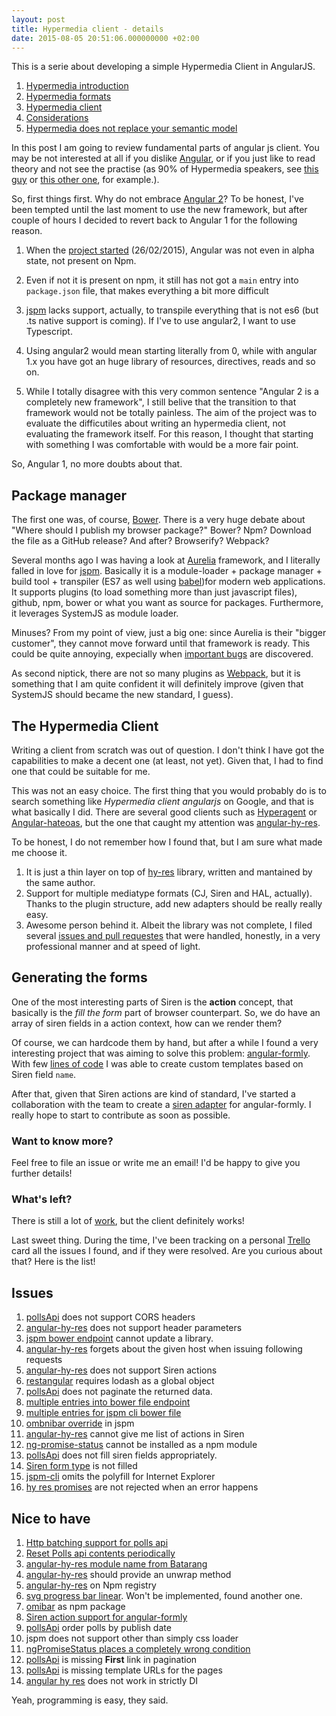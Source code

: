 ```yaml
---
layout: post
title: Hypermedia client - details
date: 2015-08-05 20:51:06.000000000 +02:00
---
```

This is a serie about developing a simple Hypermedia Client in AngularJS.

1. [Hypermedia introduction](/hypermedia-client-in-angularjs/)
2. [Hypermedia formats](/hypermedia-client-in-angularjs-hypermedia-types/)
3. [Hypermedia client](/hypermedia-client-build-details/)
4. [Considerations](/hypermedia-client-considerations/)
5. [Hypermedia does not replace your semantic model](/hypermedia-does-not-replace-your-semantic-model/)

In this post I am going to review fundamental parts of angular js client. You may be not interested at all if you dislike [Angular](http://angularjs.org), or if you just like to read theory and not see the practise (as 90% of Hypermedia speakers, see [this guy](http://kinlane.com/) or [this other one](http://amundsen.com/blog/), for example.).

So, first things first. Why do not embrace [Angular 2](http://angular.io)?
To be honest, I've been tempted until the last moment to use the new framework, but after couple of hours I decided to revert back to Angular 1 for the following reason.

1. When the [project started](https://github.com/XVincentX/pollsApiClient/commit/562c107780874b96b7a27b6262dad70d8ec515ff) (26/02/2015), Angular was not even in alpha state, not present on Npm.

2. Even if not it is present on npm, it still has not got a `main` entry into `package.json` file, that makes everything a bit more difficult

3. [jspm](jspm.io) lacks support, actually, to transpile everything that is not es6 (but .ts native support is coming). If I've to use angular2, I want to use Typescript.

4. Using angular2 would mean starting literally from 0, while with angular 1.x you have got an huge library of resources, directives, reads and so on.

5. While I totally disagree with this very common sentence "Angular 2 is a completely new framework", I still belive that the transition to that framework would not be totally painless. The aim of the project was to evaluate the difficutiles about writing an hypermedia client, not evaluating the framework itself. For this reason, I thought that starting with something I was comfortable with would be a more fair point.


So, Angular 1, no more doubts about that.

## Package manager

The first one was, of course, [Bower](http://bower.io). There is a very huge debate about "Where should I publish my browser package?" Bower? Npm? Download the file as a GitHub release? And after? Browserify? Webpack?

Several months ago I was having a look at [Aurelia](http://aurelia.io) framework, and I literally falled in love for [jspm](http://jspm.io). Basically it is a module-loader + package manager + build tool + transpiler (ES7 as well using [babel](http://babel.io))for modern web applications. It supports plugins (to load something more than just javascript files), github, npm, bower or what you want as source for packages. Furthermore, it leverages SystemJS as module loader.

Minuses? From my point of view, just a big one: since Aurelia is their "bigger customer", they cannot move forward until that framework is ready. This could be quite annoying, expecially when [important bugs](https://github.com/jspm/jspm-cli/issues/675) are discovered.

As second niptick, there are not so many plugins as [Webpack](http://webpack.github.io/), but it is something that I am quite confident it will definitely improve (given that SystemJS should became the new standard, I guess).

## The Hypermedia Client

Writing a client from scratch was out of question. I don't think I have got the capabilities to make a decent one (at least, not yet). Given that, I had to find one that could be suitable for me.

This was not an easy choice. The first thing that you would probably do is to search something like _Hypermedia client angularjs_ on Google, and that is what basically I did. There are several good clients such as [Hyperagent](https://weluse.github.io/hyperagent/) or [Angular-hateoas](https://github.com/jmarquis/angular-hateoas), but the one that caught my attention was [angular-hy-res](https://github.com/petejohanson/).

To be honest, I do not remember how I found that, but I am sure what made me choose it.

1. It is just a thin layer on top of [hy-res](https://github.com/petejohanson/hy-res) library, written and mantained by the same author.
2. Support for multiple mediatype formats (CJ, Siren and HAL, actually). Thanks to the plugin structure, add new adapters should be really really easy.
3. Awesome person behind it. Albeit the library was not complete, I filed several [issues and pull requestes](https://github.com/petejohanson/angular-hy-res/issues?utf8=%E2%9C%93&q=author%3AXVincentX) that were handled, honestly, in a very professional manner and at speed of light.

## Generating the forms
One of the most interesting parts of Siren is the **action** concept, that basically is the _fill the form_ part of browser counterpart.
So, we do have an array of siren fields in a action context, how can we render them?

Of course, we can hardcode them by hand, but after a while I found a very interesting project that was aiming to solve this problem: [angular-formly](http://angular-formly.com/#/). With few [lines of code](https://github.com/XVincentX/pollsApiClient/blob/master/app/formlyTemplates/templateInstall.js) I was able to create custom templates based on Siren field `name`.

After that, given that Siren actions are kind of standard, I've started a collaboration with the team to create a [siren adapter](https://github.com/formly-js/angular-formly-siren-action) for angular-formly. I really hope to start to contribute as soon as possible.

### Want to know more?
Feel free to file an issue or write me an email! I'd be happy to give you further details!

### What's left?

There is still a lot of [work](https://github.com/XVincentX/pollsApiClient/issues/39), but the client definitely works!

Last sweet thing.
During the time, I've been tracking on a personal [Trello](http://trello.com) card all the issues I found, and if they were resolved. Are you curious about that? Here is the list!

## Issues

1. [pollsApi](https://github.com/apiaryio/polls-api/pull/6) does not support CORS headers
2. [angular-hy-res](https://github.com/petejohanson/angular-hy-res/issues/4) does not support header parameters
3. [jspm bower endpoint](https://github.com/2fd/jspm-bower-endpoint/issues/23) cannot update a library.
4. [angular-hy-res](https://github.com/petejohanson/angular-hy-res/issues/5) forgets about the given host when issuing following requests
5. [angular-hy-res](https://github.com/petejohanson/angular-hy-res/issues/6) does not support Siren actions
6. [restangular](https://github.com/mgonto/restangular/issues/1065) requires lodash as a global object
7. [pollsApi](https://github.com/apiaryio/polls-api/issues/15) does not paginate the returned data. 
8. [multiple entries into bower file endpoint](https://github.com/2fd/jspm-bower-endpoint/issues/24)
9. [multiple entries for jspm cli bower file](https://github.com/jspm/jspm-cli/issues/752)
10. [ombnibar override](https://github.com/jspm/registry/pull/388) in jspm
11. [angular-hy-res](https://github.com/petejohanson/angular-hy-res/issues/11) cannot give me list of actions in Siren
12. [ng-promise-status](https://github.com/BarakChamo/ng-promise-status/issues/3) cannot be installed as a npm module
13. [pollsApi](https://github.com/apiaryio/polls-api/issues/19) does not fill siren fields appropriately.
14. [Siren form type](https://github.com/apiaryio/polls-api/issues/20) is not filled
15. [jspm-cli](https://github.com/jspm/jspm-cli/issues/845) omits the polyfill for Internet Explorer
16. [hy res promises](https://github.com/petejohanson/angular-hy-res/issues/13) are not rejected when an error happens

## Nice to have

1. [Http batching support for polls api](https://github.com/apiaryio/polls-api/issues/9)
2. [Reset Polls api contents periodically](https://github.com/apiaryio/polls-api/issues/10)
3. [angular-hy-res module name from Batarang](https://github.com/petejohanson/angular-hy-res/issues/7)
4. [angular-hy-res](https://github.com/petejohanson/angular-hy-res/issues/8) should provide an unwrap method
5. [angular-hy-res](https://github.com/petejohanson/angular-hy-res/issues/9) on Npm registry
6. [svg progress bar linear](https://github.com/crisbeto/angular-svg-round-progressbar/issues/20). Won't be implemented, found another one.
7. [omibar](https://github.com/isteven/angular-omni-bar/issues/3) as npm package
8. [Siren action support for angular-formly](https://github.com/formly-js/angular-formly/issues/338)
9. [pollsApi](https://github.com/apiaryio/polls-api/issues/23) order polls by publish date 
10. jspm does not support other than simply css loader
11. [ngPromiseStatus places a completely wrong condition](https://github.com/BarakChamo/ng-promise-status/issues/4)
12. [pollsApi](https://github.com/apiaryio/polls-api/issues/27) is missing **First** link in pagination
13. [pollsApi](https://github.com/apiaryio/polls-api/issues/28) is missing template URLs for the pages
14. [angular hy res](https://github.com/petejohanson/angular-hy-res/issues/14) does not work in strictly DI

Yeah, programming is easy, they said.